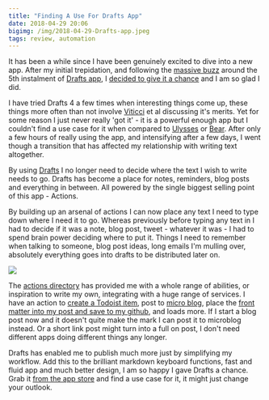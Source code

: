 ```yaml
---
title: "Finding A Use For Drafts App"
date: 2018-04-29 20:06
bigimg: /img/2018-04-29-Drafts-app.jpeg
tags: review, automation
---
```

It has been a while since I have been genuinely excited to dive into a new app. After my initial trepidation, and following the [massive buzz](https://www.macstories.net/reviews/drafts-5-the-macstories-review/) around the 5th instalment of [Drafts app](https://itunes.apple.com/gb/app/drafts-5-capture-act/id1236254471?mt=8&at=1000ltj4), I [decided to give it a chance](https://gr36.micro.blog/2018/04/21/drafts-updatei-must.html) and I am so glad I did.

I have tried Drafts 4 a few times when interesting things come up, these things more often than not involve [Viticci](https://twitter.com/viticci) et al discussing it's merits. Yet for some reason I just never really 'got it' - it is a powerful enough app but I couldn't find a use case for it when compared to [Ulysses](https://gr36.com/2017-08-02-bear-and-ulysses/) or [Bear](https://gr36.com/2017-01-19-bear-app-review/). After only a few hours of really using the app, and intensifying after a few days, I went though a transition that has affected my relationship with writing text altogether.

By using [Drafts](https://itunes.apple.com/gb/app/drafts-5-capture-act/id1236254471?mt=8&at=1000ltj4) I no longer need to decide where the text I wish to write needs to go. Drafts has become a place for notes, reminders, blog posts and everything in between. All powered by the single biggest selling point of this app - Actions.

By building up an arsenal of actions I can now place any text I need to type down where I need it to go. Whereas previously before typing any text in I had to decide if it was a note, blog post, tweet - whatever it was - I had to spend brain power deciding where to put it. Things I need to remember when talking to someone, blog post ideas, long emails I'm mulling over, absolutely everything goes into drafts to be distributed later on.

![](https://gr36.com/img/2018-04-29-Drafts-screenshots.png)

The [actions directory](http://actions.getdrafts.com/) has provided me with a whole range of abilities, or inspiration to write my own, integrating with a huge range of services. I have an action to [create a Todoist item](http://actions.getdrafts.com/a/1EN), post to [micro blog](http://actions.getdrafts.com/a/1Dj), place the [front matter into my post and save to my github](http://actions.getdrafts.com/a/1GO), and loads more. If I start a blog post now and it doesn't quite make the mark I can post it to microblog instead. Or a short link post might turn into a full on post, I don't need different apps doing different things any longer.

Drafts has enabled me to publish much more just by simplifying my workflow. Add this to the brilliant markdown keyboard functions, fast and fluid app and much better design, I am so happy I gave Drafts a chance. Grab it [from the app store](https://itunes.apple.com/gb/app/drafts-5-capture-act/id1236254471?mt=8&at=1000ltj4) and find a use case for it, it might just change your outlook.
